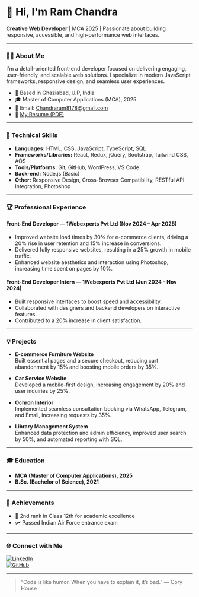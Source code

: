 # 👋 Hi, I'm Ram Chandra

**Creative Web Developer** | MCA 2025 | Passionate about building responsive, accessible, and high-performance web interfaces.

---

### 🧑‍💻 About Me

I'm a detail-oriented front-end developer focused on delivering engaging, user-friendly, and scalable web solutions. I specialize in modern JavaScript frameworks, responsive design, and seamless user experiences.

- 📍 Based in Ghaziabad, U.P, India
- 🎓 Master of Computer Applications (MCA), 2025
- 📧 Email: Chandraram8178@gmail.com
- 📄 [My Resume (PDF)](https://github.com/Ram-chandra78/myresume/blob/main/Ram%20resume.pdf)

---

### 🚀 Technical Skills

- **Languages:** HTML, CSS, JavaScript, TypeScript, SQL
- **Frameworks/Libraries:** React, Redux, jQuery, Bootstrap, Tailwind CSS, AOS
- **Tools/Platforms:** Git, GitHub, WordPress, VS Code
- **Back-end:** Node.js (Basic)
- **Other:** Responsive Design, Cross-Browser Compatibility, RESTful API Integration, Photoshop

---

### 🏆 Professional Experience

#### Front-End Developer — 1Webexperts Pvt Ltd (Nov 2024 – Apr 2025)
- Improved website load times by 30% for e-commerce clients, driving a 20% rise in user retention and 15% increase in conversions.
- Delivered fully responsive websites, resulting in a 25% growth in mobile traffic.
- Enhanced website aesthetics and interaction using Photoshop, increasing time spent on pages by 10%.

#### Front-End Developer Intern — 1Webexperts Pvt Ltd (Jun 2024 – Nov 2024)
- Built responsive interfaces to boost speed and accessibility.
- Collaborated with designers and backend developers on interactive features.
- Contributed to a 20% increase in client satisfaction.

---

### 💡 Projects

- **E-commerce Furniture Website**  
  Built essential pages and a secure checkout, reducing cart abandonment by 15% and boosting mobile orders by 35%.

- **Car Service Website**  
  Developed a mobile-first design, increasing engagement by 20% and user inquiries by 25%.

- **Ochron Interior**  
  Implemented seamless consultation booking via WhatsApp, Telegram, and Email, increasing requests by 35%.

- **Library Management System**  
  Enhanced data protection and admin efficiency, improved user search by 50%, and automated reporting with SQL.

---

### 🎓 Education

- **MCA (Master of Computer Applications), 2025**
- **B.Sc. (Bachelor of Science), 2021**

---

### 🏅 Achievements

- 🥈 2nd rank in Class 12th for academic excellence
- 🛩️ Passed Indian Air Force entrance exam

---

### 🌐 Connect with Me

[![LinkedIn](https://img.shields.io/badge/LinkedIn-blue?logo=linkedin)](https://linkedin.com)  
[![GitHub](https://img.shields.io/badge/GitHub-181717?logo=github&logoColor=white)](https://github.com/Ram-chandra78)

---

> “Code is like humor. When you have to explain it, it’s bad.” — Cory House
